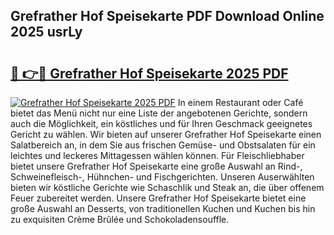 ## Grefrather Hof Speisekarte PDF Download Online 2025 usrLy

# <h2><a href="http://gc7z3u.nevu.top/?p=Grefrather+Hof+Speisekarte">🔗 👉🔴 Grefrather Hof Speisekarte 2025 PDF</a></h2>

[![Grefrather Hof Speisekarte 2025 PDF](https://i.imgur.com/dBaPXMq.png)](http://gc7z3u.nevu.top/?p=Grefrather+Hof+Speisekarte)
In einem Restaurant oder Café bietet das Menü nicht nur eine Liste der angebotenen Gerichte, sondern auch die Möglichkeit, ein köstliches und für Ihren Geschmack geeignetes Gericht zu wählen. Wir bieten auf unserer Grefrather Hof Speisekarte einen Salatbereich an, in dem Sie aus frischen Gemüse- und Obstsalaten für ein leichtes und leckeres Mittagessen wählen können. Für Fleischliebhaber bietet unsere Grefrather Hof Speisekarte eine große Auswahl an Rind-, Schweinefleisch-, Hühnchen- und Fischgerichten. Unseren Auserwählten bieten wir köstliche Gerichte wie Schaschlik und Steak an, die über offenem Feuer zubereitet werden. Unsere Grefrather Hof Speisekarte bietet eine große Auswahl an Desserts, von traditionellen Kuchen und Kuchen bis hin zu exquisiten Crème Brûlée und Schokoladensouffle.
